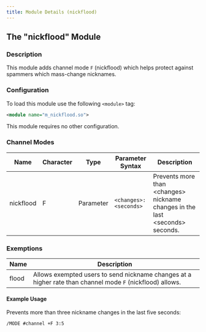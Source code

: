 ```yaml
---
title: Module Details (nickflood)
---
```


## The "nickflood" Module

### Description

This module adds channel mode `F` (nickflood) which helps protect against spammers which mass-change nicknames.

### Configuration

To load this module use the following `<module>` tag:

```xml
<module name="m_nickflood.so">
```

This module requires no other configuration.

### Channel Modes

Name      | Character | Type      | Parameter Syntax      | Description
--------- | --------- | --------- | --------------------- | -----------
nickflood | F         | Parameter | `<changes>:<seconds>` | Prevents more than &lt;changes&gt; nickname changes in the last &lt;seconds&gt; seconds.

### Exemptions

Name  | Description
----- | -----------
flood | Allows exempted users to send nickname changes at a higher rate than channel mode `F` (nickflood) allows.

#### Example Usage

Prevents more than three nickname changes in the last five seconds:

```plaintext
/MODE #channel +F 3:5
```
